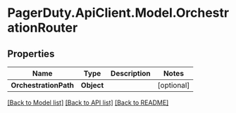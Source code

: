 # PagerDuty.ApiClient.Model.OrchestrationRouter
## Properties

Name | Type | Description | Notes
------------ | ------------- | ------------- | -------------
**OrchestrationPath** | **Object** |  | [optional] 

[[Back to Model list]](../README.md#documentation-for-models) [[Back to API list]](../README.md#documentation-for-api-endpoints) [[Back to README]](../README.md)

